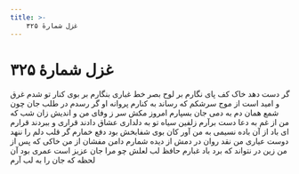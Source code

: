 ```yaml
---
title: >-
    غزل شمارهٔ ۳۲۵
---
```

# غزل شمارهٔ ۳۲۵

گر دست دهد خاک کف پای نگارم
بر لوح بصر خط غباری بنگارم
بر بوی کنار تو شدم غرق و امید است
از موج سرشکم که رساند به کنارم
پروانه او گر رسدم در طلب جان
چون شمع همان دم به دمی جان بسپارم
امروز مکش سر ز وفای من و اندیش
زان شب که من از غم به دعا دست برآرم
زلفین سیاه تو به دلداری عشاق
دادند قراری و ببردند قرارم
ای باد از آن باده نسیمی به من آور
کان بوی شفابخش بود دفع خمارم
گر قلب دلم را ننهد دوست عیاری
من نقد روان در دمش از دیده شمارم
دامن مفشان از من خاکی که پس از من
زین در نتواند که برد باد غبارم
حافظ لب لعلش چو مرا جان عزیز است
عمری بود آن لحظه که جان را به لب آرم
